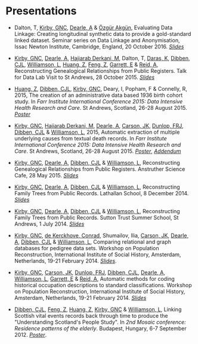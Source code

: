 # Presentations

* Dalton, T, [Kirby, GNC][1], [Dearle, A][2] & [Özgür Akgün][62], Evaluating Data Linkage: Creating longitudinal synthetic data to provide a gold-standard linked dataset. Seminar series on Data Linkage and Anonymisation, Issac Newton Institute, Cambridge, England, 20 October 2016. *[Slides][63]*

* [Kirby, GNC][1], [Dearle, A][2], [Hajiarab Derkani, M][3], Dalton, T, [Daras, K][4], [Dibben, CJL][5], [Williamson, L][6], [Huang, Z][7], [Feng, Z][8], [Garrett, E][9] & [Reid, A][10], Reconstructing Genealogical Relationships from Public Registers. Talk for Data Lab Visit to St Andrews, 28 October 2015. *[Slides][11]*

* [Huang, Z][12], [Dibben, CJL][13], [Kirby, GNC][14], Deary, I, Popham, F & Connelly, R, 2015, The creation of an administrative data based 1936 birth cohort study. In *Farr Institute International Conference 2015: Data Intensive Health Research and Care*. St Andrews, Scotland, 26-28 August 2015. *[Poster][15]*

* [Kirby, GNC][16], [Hajiarab Derkani, M][17], [Dearle, A][18], [Carson, JK][19], [Dunlop, FRJ][20], [Dibben, CJL][21] & [Williamson, L][22], 2015, Automatic extraction of multiple underlying causes from textual death records. In *Farr Institute International Conference 2015: Data Intensive Health Research and Care*. St Andrews, Scotland, 26-28 August 2015. *[Poster][23]*, *[Addendum][24]*

* [Kirby, GNC][25], [Dearle, A][26], [Dibben, CJL][27] & [Williamson, L][28], Reconstructing Genealogical Relationships from Public Registers. Anstruther Science Cafe, 28 May 2015. *[Slides][29]*

* [Kirby, GNC][30], [Dearle, A][31], [Dibben, CJL][32] & [Williamson, L][33], Reconstructing Family Trees from Public Records. Lathallan School, 8 December 2014. *[Slides][34]*

* [Kirby, GNC][35], [Dearle, A][36], [Dibben, CJL][37] & [Williamson, L][38], Reconstructing Family Trees from Public Records. Sutton Trust Summer School, St Andrews, 1 July 2014. *[Slides][39]*

* [Kirby, GNC][40], [de Kerckhove, Conrad][41], Shumailov, Ilia, [Carson, JK][42], [Dearle, A][43], [Dibben, CJL][44] & [Williamson, L][45], Comparing relational and graph databases for pedigree data sets. Workshop on Population Reconstruction, International Institute of Social History, Amsterdam, Netherlands, 19-21 February 2014. *[Slides][46]*.

* [Kirby, GNC][47], [Carson, JK][48], [Dunlop, FRJ][49], [Dibben, CJL][50], [Dearle, A][51], [Williamson, L][52], [Garrett, E][53] & [Reid, A][54], Automatic methods for coding historical occupation descriptions to standard classifications. Workshop on Population Reconstruction, International Institute of Social History, Amsterdam, Netherlands, 19-21 February 2014. *[Slides][55]*

* [Dibben, CJL][56], [Feng, Z][57], [Huang, Z][58], [Kirby, GNC][59] & [Williamson, L][60], Linking Scottish vital events records back through time to produce the "Understanding Scotland's People Study". In *2nd Mosaic conference: Residence patterns of the elderly*. Budapest, Hungary, 6-7 September 2012. *[Poster][61]*.

[1]:	https://risweb.st-andrews.ac.uk/portal/da/persons/graham-njal-cameron-kirby(4d01ed18-cde6-4dd6-9948-64451f43a1a7).html
[2]:	https://risweb.st-andrews.ac.uk/portal/da/persons/alan-dearle(2c185714-f33d-4d3a-9f98-9fe210cc3bdd).html
[3]:	http://masih.host.cs.st-andrews.ac.uk/
[4]:	http://sls.lscs.ac.uk/about/the-sls-team/dr-kostas-daras/
[5]:	https://risweb.st-andrews.ac.uk/portal/da/persons/christopher-john-lloyd-dibben(9361a0d3-e534-4772-9c37-0b744cc7a211).html
[6]:	https://risweb.st-andrews.ac.uk/portal/da/persons/lee-williamson(b3d25d36-0c89-48c4-ad99-d96829502488).html
[7]:	http://www.ed.ac.uk/schools-departments/geosciences/people?indv=3962&amp;cw_xml=person.html
[8]:	http://sls.lscs.ac.uk/about/the-sls-team/dr-zhiqiang-feng/
[9]:	http://www.geog.cam.ac.uk/people/garrett/
[10]:	http://www.geog.cam.ac.uk/people/reid/
[11]:	/files/data-lab-talk.pdf
[12]:	http://www.ed.ac.uk/schools-departments/geosciences/people?indv=3962&amp;cw_xml=person.html
[13]:	https://risweb.st-andrews.ac.uk/portal/da/persons/christopher-john-lloyd-dibben(9361a0d3-e534-4772-9c37-0b744cc7a211).html
[14]:	https://risweb.st-andrews.ac.uk/portal/da/persons/graham-njal-cameron-kirby(4d01ed18-cde6-4dd6-9948-64451f43a1a7).html
[15]:	/files/farr_poster_sls_cohort_2015.pdf
[16]:	https://risweb.st-andrews.ac.uk/portal/da/persons/graham-njal-cameron-kirby(4d01ed18-cde6-4dd6-9948-64451f43a1a7).html
[17]:	http://masih.host.cs.st-andrews.ac.uk/
[18]:	https://risweb.st-andrews.ac.uk/portal/da/persons/alan-dearle(2c185714-f33d-4d3a-9f98-9fe210cc3bdd).html
[19]:	https://risweb.st-andrews.ac.uk/portal/da/persons/jamie-kirk-carson(afa72717-3665-430a-91cc-10efe0fbff76).html
[20]:	https://risweb.st-andrews.ac.uk/portal/da/persons/fraser-robin-james-dunlop(5339ebb1-528c-4e15-ab7a-ba2c8c26bbc3).html
[21]:	https://risweb.st-andrews.ac.uk/portal/da/persons/christopher-john-lloyd-dibben(9361a0d3-e534-4772-9c37-0b744cc7a211).html
[22]:	https://risweb.st-andrews.ac.uk/portal/da/persons/lee-williamson(b3d25d36-0c89-48c4-ad99-d96829502488).html
[23]:	/files/farr_poster_2015.pdf
[24]:	/files/farr_poster_addendum_2015.pdf
[25]:	https://risweb.st-andrews.ac.uk/portal/da/persons/graham-njal-cameron-kirby(4d01ed18-cde6-4dd6-9948-64451f43a1a7).html
[26]:	https://risweb.st-andrews.ac.uk/portal/da/persons/alan-dearle(2c185714-f33d-4d3a-9f98-9fe210cc3bdd).html
[27]:	https://risweb.st-andrews.ac.uk/portal/da/persons/christopher-john-lloyd-dibben(9361a0d3-e534-4772-9c37-0b744cc7a211).html
[28]:	https://risweb.st-andrews.ac.uk/portal/da/persons/lee-williamson(b3d25d36-0c89-48c4-ad99-d96829502488).html
[29]:	/files/anstruther-science-cafe.pdf
[30]:	https://risweb.st-andrews.ac.uk/portal/da/persons/graham-njal-cameron-kirby(4d01ed18-cde6-4dd6-9948-64451f43a1a7).html
[31]:	https://risweb.st-andrews.ac.uk/portal/da/persons/alan-dearle(2c185714-f33d-4d3a-9f98-9fe210cc3bdd).html
[32]:	https://risweb.st-andrews.ac.uk/portal/da/persons/christopher-john-lloyd-dibben(9361a0d3-e534-4772-9c37-0b744cc7a211).html
[33]:	https://risweb.st-andrews.ac.uk/portal/da/persons/lee-williamson(b3d25d36-0c89-48c4-ad99-d96829502488).html
[34]:	/files/lathallan-school-talk.pdf
[35]:	https://risweb.st-andrews.ac.uk/portal/da/persons/graham-njal-cameron-kirby(4d01ed18-cde6-4dd6-9948-64451f43a1a7).html
[36]:	https://risweb.st-andrews.ac.uk/portal/da/persons/alan-dearle(2c185714-f33d-4d3a-9f98-9fe210cc3bdd).html
[37]:	https://risweb.st-andrews.ac.uk/portal/da/persons/christopher-john-lloyd-dibben(9361a0d3-e534-4772-9c37-0b744cc7a211).html
[38]:	https://risweb.st-andrews.ac.uk/portal/da/persons/lee-williamson(b3d25d36-0c89-48c4-ad99-d96829502488).html
[39]:	/files/sutton-trust-talk.pdf
[40]:	https://risweb.st-andrews.ac.uk/portal/da/persons/graham-njal-cameron-kirby(4d01ed18-cde6-4dd6-9948-64451f43a1a7).html
[41]:	https://www.linkedin.com/in/cfedk
[42]:	https://risweb.st-andrews.ac.uk/portal/da/persons/jamie-kirk-carson(afa72717-3665-430a-91cc-10efe0fbff76).html
[43]:	https://risweb.st-andrews.ac.uk/portal/da/persons/alan-dearle(2c185714-f33d-4d3a-9f98-9fe210cc3bdd).html
[44]:	https://risweb.st-andrews.ac.uk/portal/da/persons/christopher-john-lloyd-dibben(9361a0d3-e534-4772-9c37-0b744cc7a211).html
[45]:	https://risweb.st-andrews.ac.uk/portal/da/persons/lee-williamson(b3d25d36-0c89-48c4-ad99-d96829502488).html
[46]:	/files/amsterdam-database-slides.pdf
[47]:	https://risweb.st-andrews.ac.uk/portal/da/persons/graham-njal-cameron-kirby(4d01ed18-cde6-4dd6-9948-64451f43a1a7).html
[48]:	https://risweb.st-andrews.ac.uk/portal/da/persons/jamie-kirk-carson(afa72717-3665-430a-91cc-10efe0fbff76).html
[49]:	https://risweb.st-andrews.ac.uk/portal/da/persons/fraser-robin-james-dunlop(5339ebb1-528c-4e15-ab7a-ba2c8c26bbc3).html
[50]:	https://risweb.st-andrews.ac.uk/portal/da/persons/christopher-john-lloyd-dibben(9361a0d3-e534-4772-9c37-0b744cc7a211).html
[51]:	https://risweb.st-andrews.ac.uk/portal/da/persons/alan-dearle(2c185714-f33d-4d3a-9f98-9fe210cc3bdd).html
[52]:	https://risweb.st-andrews.ac.uk/portal/da/persons/lee-williamson(b3d25d36-0c89-48c4-ad99-d96829502488).html
[53]:	http://www.geog.cam.ac.uk/people/garrett/
[54]:	http://www.geog.cam.ac.uk/people/reid/
[55]:	/files/amsterdam-coding-slides.pdf
[56]:	https://risweb.st-andrews.ac.uk/portal/da/persons/christopher-john-lloyd-dibben(9361a0d3-e534-4772-9c37-0b744cc7a211).html
[57]:	https://risweb.st-andrews.ac.uk/portal/en/persons/zhiqiang-feng(c6e40a24-6a24-416b-afe8-73c3ef15abb3).html
[58]:	http://www.ed.ac.uk/schools-departments/geosciences/people?indv=3962&amp;cw_xml=person.html
[59]:	https://risweb.st-andrews.ac.uk/portal/da/persons/graham-njal-cameron-kirby(4d01ed18-cde6-4dd6-9948-64451f43a1a7).html
[60]:	https://risweb.st-andrews.ac.uk/portal/da/persons/lee-williamson(b3d25d36-0c89-48c4-ad99-d96829502488).html
[61]:	/files/mosaic-poster.pdf
[62]:   https://risweb.st-andrews.ac.uk/portal/en/persons/ozgur-akgun(3dd419ba-d78e-43f2-963a-7a34172bee01).html
[63]:   /files/ini_slides.pdf